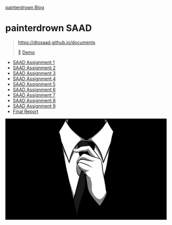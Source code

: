 [painterdrown Blog](https://painterdrown.github.io)

# painterdrown SAAD

> https://dtosaad.github.io/documents
>
> 🎥 [Demo](https://www.bilibili.com/video/av26106597)

+ [SAAD Assignment 1](https://painterdrown.github.io/saad/assignment-1)
+ [SAAD Assignment 2](https://painterdrown.github.io/saad/assignment-2)
+ [SAAD Assignment 3](https://painterdrown.github.io/saad/assignment-3)
+ [SAAD Assignment 4](https://painterdrown.github.io/saad/assignment-4)
+ [SAAD Assignment 5](https://painterdrown.github.io/saad/assignment-5)
+ [SAAD Assignment 6](https://painterdrown.github.io/saad/assignment-6)
+ [SAAD Assignment 7](https://painterdrown.github.io/saad/assignment-7)
+ [SAAD Assignment 8](https://painterdrown.github.io/saad/assignment-8)
+ [SAAD Assignment 9](https://painterdrown.github.io/saad/assignment-9)
+ [Final Report](https://painterdrown.github.io/saad/final-report)

![](images/pm.jpg)
